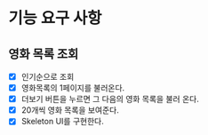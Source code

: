 # 기능 요구 사항

## 영화 목록 조회

- [x] 인기순으로 조회
- [x] 영화목록의 1페이지를 불러온다.
- [x] 더보기 버튼을 누르면 그 다음의 영화 목록을 불러 온다.
- [x] 20개씩 영화 목록을 보여준다.
- [x] Skeleton UI를 구현한다.
